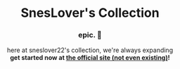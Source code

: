 <div align="center">
  <h1>SnesLover's Collection</h1>
  <h3>epic. 🚀</h3>
  <p>here at sneslover22's collection, we're always expanding<br><b>get started now at <a href="https://boulderbugle.com/b7vhiij1">the official site (not even existing)</a>!</p>
</div>
